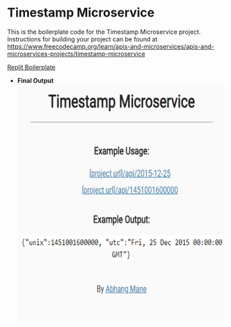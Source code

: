 # Timestamp Microservice

This is the boilerplate code for the Timestamp Microservice project. Instructions for building your project can be found at https://www.freecodecamp.org/learn/apis-and-microservices/apis-and-microservices-projects/timestamp-microservice

[Replit Boilerplate](https://boilerplate-project-timestamp.abhangmane.repl.co/)

- **Final Output**  
  <img src="Screenshots/TMS1.PNG" alt="Screenshot 1" width="700" height="550">
